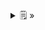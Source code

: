 <details>
  <summary>🗒  »</summary>
<table id="card">
    <tr>
        <td align="center">
            <h3>Poscondiciones/ subtipos</h3>
        </td>
    </tr>
    <tr>
        <td>
            <p>Una operación de un subtipo debe tener <b>poscondiciones iguales o más fuertes</b> que la de su super tipo.</p>
        </td>
    </tr>
</table>
</details>
